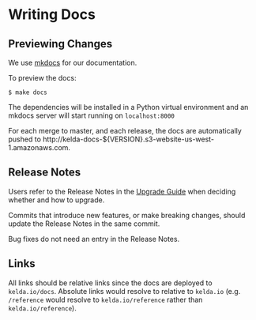 # Writing Docs

## Previewing Changes

We use [mkdocs](https://www.mkdocs.org) for our documentation.

To preview the docs:
```
$ make docs
```

The dependencies will be installed in a Python virtual environment and an mkdocs server will start running on `localhost:8000`

For each merge to master, and each release, the docs are automatically pushed to
http://kelda-docs-${VERSION}.s3-website-us-west-1.amazonaws.com.

## Release Notes

Users refer to the Release Notes in the [Upgrade
Guide](../user-docs/Administrator/upgrading.md) when deciding whether and how
to upgrade.

Commits that introduce new features, or make breaking changes, should update
the Release Notes in the same commit.

Bug fixes do not need an entry in the Release Notes.

## Links

All links should be relative links since the docs are deployed to `kelda.io/docs`.
Absolute links would resolve to relative to `kelda.io` (e.g. `/reference` would
resolve to `kelda.io/reference` rather than `kelda.io/reference`).

